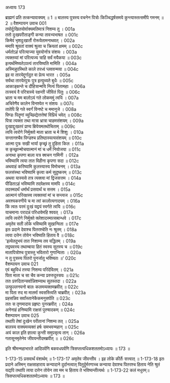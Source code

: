 अध्यायः 173

ब्राह्मणं प्रति तत्कन्यावाक्यम् ॥ 1 ॥ बालस्य पुत्रस्य वचनेन पित्रोः किञ्चिद्धर्षसमये कुन्त्यास्तत्समीपे गमनम् ॥ 2 ॥
वैशम्पायन उवाच 	001  
तयोर्दुःखितयोर्वाक्यमतिमात्रं निशम्य तु ।	001a  
ततो दुःखपरीताङ्गी कन्या तावभ्यभाषत ॥	001c  
किमेवं भृशदुःखार्तौ रोरूयेतामनाथवत् ।	002a  
ममापि श्रूयतां वाक्यं श्रुत्वा च क्रियतां क्षमम् ॥	002c  
धर्मतोऽहं परित्याज्या युवयोर्नात्र संशयः ।	003a  
त्यक्तव्यां मां परित्यज्य त्राहि सर्वं मयैकया ॥	003c  
इत्यर्थमिष्यतेऽपत्यं तारयिष्यति मामिति ।	004a  
अस्मिन्नुपस्थिते काले तरध्वं प्लववन्मया ॥	004c  
इह वा तारयेद्दुर्गादुत वा प्रेत्य भारत ।	005a  
सर्वथा तारयेत्पुत्रः पुत्र इत्युच्यते बुधैः ॥	005c  
आकाङ्क्षन्ते च दौहित्रान्मयि नित्यं पितामहाः ।	006a  
तत्स्वयं वै परित्रास्ये रक्षन्ती जीवितं पितुः ॥	006c  
भ्राता च मम बालोऽयं गते लोकममुं त्वयि ।	007a  
अचिरेणैव कालेन विनश्येत न संशयः ॥	007c  
तातेपि हि गते स्वर्गं विनष्टे च ममानुजे ।	008a  
पिण्डः पितॄणां व्युच्छिद्येत्तत्तेषां विप्रियं भवेत् ॥	008c  
पित्रा त्यक्ता तथा मात्रा भ्रात्रा चाहमसंशयम् ।	009a  
दुःखाद्दुःखतरं प्राप्य म्रियेयमतथोचिताम् ॥	009c  
त्वयि त्वरोगे निर्मुक्तो माता भ्राता च मे शिशुः ।	010a  
सन्तानश्चैव पिण्डश्च प्रतिष्ठास्यत्यसंशयम् ॥	010c  
आत्मा पुत्रः सखी भार्या कृच्छ्रं तु दुहिता किल ।	011a  
स कृच्छ्रान्मोचयात्मानं मां च धर्मे नियोजया ॥	011c  
अनाथा कृपणा बाला यत्र क्वचन गामिनी ।	012a  
भविष्यामि त्वया तात विहीना कृपणा सदा ॥	012c  
अथवाहं करिष्यामि कुलस्यास्य विमोचनम् ।	013a  
फलसंस्था भविष्यामि कृत्वा कर्म सुदुष्करम् ॥	013c  
अथवा यास्यसे तत्र त्यक्त्वा मां द्विजसत्तम ।	014a  
पीडिताऽहं भविष्यामि तदवेक्षस्व मामपि ॥	014c  
तदस्मदर्थं धर्मार्थं प्रसवार्थं च सत्तम ।	015a  
आत्मानं परिरक्षस्व त्यक्तव्यां मां च सन्त्यज ॥	015c  
अवश्यकरणीये च मा त्वां कालोत्यगादयम् ।	016a  
किं त्वतः परमं दुःखं यद्वयं स्वर्गते त्वयि ॥	016c  
याचमानाः परादन्नं परिधावेमहि श्ववत् ।	017a  
त्वयि त्वरोगे निर्मुक्ते क्लेशादस्मात्सबान्धवे ।	017c  
अमृतेव सती लोके भविष्यामि सुखान्विता ॥	017e  
इतः प्रदाने देवाश्च पितरश्चेति नः श्रुतम् ।	018a  
त्वया दत्तेन तोयेन भविष्यति हिताय वै ॥	018c  
\'इत्येतदुभयं तात निशाम्य तव यद्धितम् ।	019a  
तद्व्यवस्य तथाम्बाया हितं स्वस्य सुतस्य च ॥	019c  
मातापित्रोश्च पुत्रास्तु भवितारो गुणान्विताः ।	020a  
न तु पुत्रस्य पितरो पुनर्जातु भविष्यतः ॥\'	020c  
वैशम्पायन उवाच 	021  
एवं बहुविधं तस्या निशम्य परिदेवितम् ।	021a  
पिता माता च सा चैव कन्या प्ररुरुदुस्त्रयः ॥	021c  
ततः प्ररुदितान्सर्वान्निशम्याथ सुतस्तदा ।	022a  
उत्फुल्लनयनो बालः कलमव्यक्तमब्रवीत् ॥	022c  
मा पिता रुद मा मातर्मा स्वसस्त्विति चाब्रवीत् ।	023a  
प्रहसन्निव सर्वांस्तानेकैकमनुसर्पति ॥	023c  
ततः स तृणमादाय प्रहृष्टः पुनरब्रवीत् ।	024a  
अनेनाहं हनिष्यामि राक्षसं पुरुषादकम् ॥	024c  
वैशम्पायन उवाच 	025  
तथापि तेषां दुःखेन परीतानां निशम्य तत् ।	025a  
बालस्य वाक्यमव्यक्तं हर्षः समभवन्महान् ॥	025c  
अयं काल इति ज्ञात्वा कुन्ती समुपसृत्य तान् ।	026a  
गतासूनमृतेनेव जीवयन्तीदमब्रवीत् ॥ ॥	026c  

इति श्रीमन्महाभारते आदिपर्वणि बकवधपर्वणि त्रिसप्तत्यधिकशततमोऽध्यायः ॥ 173 ॥

1-173-15 प्रसवार्थं वंशार्थम् ॥ 1-173-17 अमृतेव जीवन्तीव । इह लोके कीर्तेः सत्त्वात् ॥ 1-173-18 इतः प्रदाने अस्मिन् राक्षसाहाराय कन्यादाने दुर्दानत्वात् पितुर्दुर्मरणाच्च कन्याया देवाश्च पितरश्च हिताय नेति श्रुतं यद्यपि तथापि त्वया दत्तेन तोयेन तव मम च हिताय ते भविष्यन्तीत्यर्थः ॥ 1-173-22 कलं मधुरम्॥ त्रिसप्तत्यधिकशततमोऽध्यायः ॥ 173 ॥
